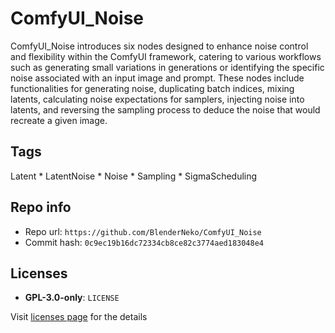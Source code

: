 # ComfyUI_Noise
ComfyUI_Noise introduces six nodes designed to enhance noise control and flexibility within the ComfyUI framework, catering to various workflows such as generating small variations in generations or identifying the specific noise associated with an input image and prompt. These nodes include functionalities for generating noise, duplicating batch indices, mixing latents, calculating noise expectations for samplers, injecting noise into latents, and reversing the sampling process to deduce the noise that would recreate a given image.

## Tags
Latent * LatentNoise * Noise * Sampling * SigmaScheduling

## Repo info
- Repo url: `https://github.com/BlenderNeko/ComfyUI_Noise`
- Commit hash: `0c9ec19b16dc72334cb8ce82c3774aed183048e4`

## Licenses
- **GPL-3.0-only**: `LICENSE`

Visit [licenses page](licenses.md) for the details

